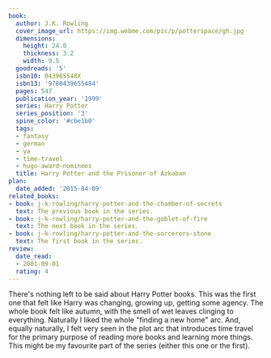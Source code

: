 ```yaml
---
book:
  author: J.K. Rowling
  cover_image_url: https://img.webme.com/pic/p/potterspace/gh.jpg
  dimensions:
    height: 24.0
    thickness: 3.2
    width: 9.5
  goodreads: '5'
  isbn10: 043965548X
  isbn13: '9780439655484'
  pages: 547
  publication_year: '1999'
  series: Harry Potter
  series_position: '3'
  spine_color: '#cbe1b0'
  tags:
  - fantasy
  - german
  - ya
  - time-travel
  - hugo-award-nominees
  title: Harry Potter and the Prisoner of Azkaban
plan:
  date_added: '2015-04-09'
related_books:
- book: j-k-rowling/harry-potter-and-the-chamber-of-secrets
  text: The previous book in the series.
- book: j-k-rowling/harry-potter-and-the-goblet-of-fire
  text: The next book in the series.
- book: j-k-rowling/harry-potter-and-the-sorcerers-stone
  text: The first book in the series.
review:
  date_read:
  - 2001-09-01
  rating: 4
---
```


There's nothing left to be said about Harry Potter books. This was the first one that felt like Harry was changing,
growing up, getting some agency.  The whole book felt like autumn, with the smell of wet leaves clinging to
everything.  Naturally I liked the whole "finding a new home" arc. And, equally naturally, I felt very seen in the plot
arc that introduces time travel for the primary purpose of reading more books and learning more things. This might be my
favourite part of the series (either this one or the first).
